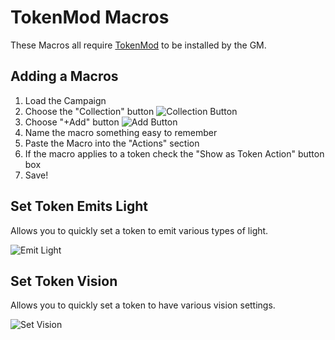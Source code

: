 # TokenMod Macros
These Macros all require [TokenMod](https://github.com/shdwjk/Roll20API/tree/master/TokenMod) to be installed by the GM.

## Adding a Macros
1. Load the Campaign
2. Choose the "Collection" button ![Collection Button](https://i.imgur.com/lCweZjU.png)
3. Choose "+Add" button ![Add Button](https://i.imgur.com/mh90WHK.png)
4. Name the macro something easy to remember
5. Paste the Macro into the "Actions" section
6. If the macro applies to a token check the "Show as Token Action" button box
7. Save!

## Set Token Emits Light
Allows you to quickly set a token to emit various types of light.

![Emit Light](https://i.imgur.com/EKkPUUw.png)

## Set Token Vision
Allows you to quickly set a token to have various vision settings.

![Set Vision](https://i.imgur.com/9fTj6FJ.png)